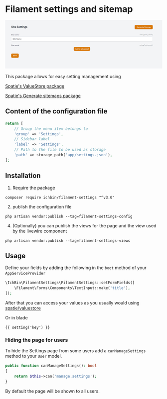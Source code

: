 # Filament settings and sitemap

![img](https://github.com/boyfromhell/filament-settings/blob/v3/img/img.png)

This package allows for easy setting management using 

[Spatie's ValueStore package](https://github.com/spatie/valuestore)

[Spatie's Generate sitemaps package](https://github.com/spatie/laravel-sitemap)

## Content of the configuration file
```php
return [
    // Group the menu item belongs to
    'group' => 'Settings',
    // Sidebar label
    'label' => 'Settings',
    // Path to the file to be used as storage
    'path' => storage_path('app/settings.json'),
];
```

## Installation

1. Require the package
```shell
composer require ichbin/filament-settings "^v3.0"
```

2. publish the configuration file
```shell
php artisan vendor:publish --tag=filament-settings-config
```

4. (Optionally) you can publish the views for the page and the view used by the livewire component
```shell
php artisan vendor:publish --tag=filament-settings-views
```

## Usage

Define your fields by adding the following in the `boot` method of your `AppServiceProvider`

```php
\IchBin\FilamentSettings\FilamentSettings::setFormFields([
    \Filament\Forms\Components\TextInput::make('title'),
]);
```

After that you can access your values as you usually would using [spatie/valuestore](https://github.com/spatie/valuestore)

Or in blade
```
{{ setting('key') }}
```

### Hiding the page for users

To hide the Settings page from some users add a `canManageSettings` method to your `User` model.

```php
public function canManageSettings(): bool
{
    return $this->can('manage.settings');
}
```

By default the page will be shown to all users.
